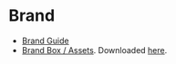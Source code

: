 # Brand

- [Brand Guide](https://live.standards.site/nectarfinance)
- [Brand Box / Assets](https://www.dropbox.com/scl/fo/3u3j0ec0fqd6z3dmrj8kg/ANXBvSoGn1KF3Alj93ozywE?rlkey=v2cqmt0r5olz5k83qchymhweh&dl=1). Downloaded [here](NF_BrandBox).
